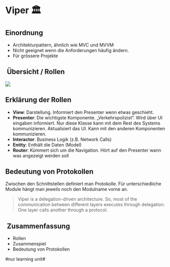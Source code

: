 
# Viper 🏛️

## Einordnung
- Architekturpattern, ähnlich wie MVC und MVVM
- Nicht geeignet wenn die Anforderungen häufig ändern.
- Für grössere Projekte

##  Übersicht / Rollen
![][image-1]

## Erklärung der Rollen
- **View**: Darstellung. Informiert den Presenter wenn etwas geschieht.
- **Presenter**: Die wichtigste Komponente. „Verkehrspolizist“. Wird über UI eingaben informiert. Nur diese Klasse kann mit dem Rest des Systems kommunizieren. Aktualisiert das UI. Kann mit den anderen Komponenten kommunizieren.
- **Interactor**: Business Logik (z.B. Network Calls)
- **Entity**: Enthält die Daten (Model)
- **Router**: Kümmert sich um die Navigation. Hört auf den Presenter wann was angezeigt werden soll

## Bedeutung von Protokollen

Zwischen den Schnittstellen definiert man Protokolle. Für unterschiedliche Module hängt man jeweils noch den Modulname vorne an.

> Viper is a delegation-driven architecture. So, most of the communication between different layers executes through delegation. One layer calls another through a protocol.

##  Zusammenfassung
- Rollen
- Zusammenspiel
- Bedeutung von Protokollen

[image-1]:	https://miro.medium.com/max/1400/1*-Mfew6qvLQ-t-DSOkY23Aw.webp

#nur learning unit#